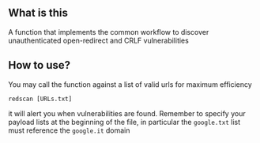 ## What is this
A function that implements the common workflow to discover unauthenticated open-redirect and CRLF vulnerabilities

## How to use?
You may call the function against a list of valid urls for maximum efficiency
```
redscan [URLs.txt]
```
it will alert you when vulnerabilities are found. Remember to specify your payload lists at the beginning of the file, in particular the ```google.txt``` list must reference the ```google.it``` domain
